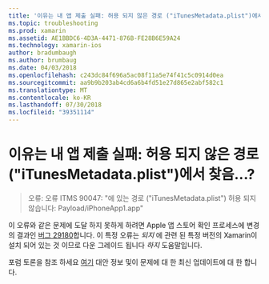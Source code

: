 ```yaml
---
title: '이유는 내 앱 제출 실패: 허용 되지 않은 경로 ("iTunesMetadata.plist")에서 찾음...?'
ms.topic: troubleshooting
ms.prod: xamarin
ms.assetid: AE1BBDC6-4D3A-4471-876B-FE28B6E59A24
ms.technology: xamarin-ios
author: bradumbaugh
ms.author: brumbaug
ms.date: 04/03/2018
ms.openlocfilehash: c243dc84f696a5ac08f11a5e74f41c5c0914d0ea
ms.sourcegitcommit: aa9b9b203ab4cd6a6b4fd51e27d865e2abf582c1
ms.translationtype: MT
ms.contentlocale: ko-KR
ms.lasthandoff: 07/30/2018
ms.locfileid: "39351114"
---
```

# <a name="why-does-my-app-submission-fail-with-disallowed-paths--itunesmetadataplist--found-at--"></a>이유는 내 앱 제출 실패: 허용 되지 않은 경로 ("iTunesMetadata.plist")에서 찾음...?

> 오류: 오류 ITMS 90047: "에 있는 경로 ("iTunesMetadata.plist") 허용 되지 않습니다: Payload/iPhoneApp1.app"

이 오류와 같은 문제에 도달 하지 못하게 하려면 Apple 앱 스토어 확인 프로세스에 변경의 결과인 [버그 29180](https://bugzilla.xamarin.com/show_bug.cgi?id=29180)합니다. 이 특정 오류는 _되지_ 에 관련 된 특정 버전의 Xamarin이 설치 되어 있는 것 이므로 다운 그레이드 됩니다 _하지_ 도움말입니다.

포럼 토론을 참조 하세요 [여기](https://forums.xamarin.com/discussion/40388/disallowed-paths-itunesmetadata-plist-found-at-when-submitting-to-app-store/p1) 대안 정보 및이 문제에 대 한 최신 업데이트에 대 한 합니다.
